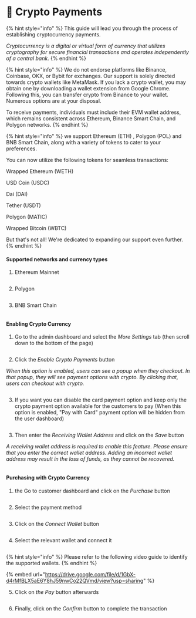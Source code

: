 # 💱 Crypto Payments

{% hint style="info" %}
This guide will lead you through the process of establishing cryptocurrency payments.&#x20;

_Cryptocurrency is a digital or virtual form of currency that utilizes cryptography for secure financial transactions and operates independently of a central bank._
{% endhint %}

{% hint style="info" %}
We do not endorse platforms like Binance, Coinbase, OKX, or Bybit for exchanges. Our support is solely directed towards crypto wallets like MetaMask. If you lack a crypto wallet, you may obtain one by downloading a wallet extension from Google Chrome. Following this, you can transfer crypto from Binance to your wallet. Numerous options are at your disposal.

To receive payments, individuals must include their EVM wallet address, which remains consistent across Ethereum, Binance Smart Chain, and Polygon networks.
{% endhint %}

{% hint style="info" %}
we support Ethereum (ETH) , Polygon (POL) and BNB Smart Chain, along with a variety of tokens to cater to your preferences.&#x20;

You can now utilize the following tokens for seamless transactions:

Wrapped Ethereum (WETH)&#x20;

USD Coin (USDC)&#x20;

Dai (DAI)&#x20;

Tether (USDT)&#x20;

Polygon (MATIC)&#x20;

Wrapped Bitcoin (WBTC)&#x20;

But that's not all! We're dedicated to expanding our support even further.
{% endhint %}

#### Supported networks and currency types

1. Ethereum Mainnet

<figure><img src="../.gitbook/assets/Screenshot 2024-04-19 at 08.30.17.png" alt=""><figcaption></figcaption></figure>

2. Polygon

<figure><img src="../.gitbook/assets/Screenshot 2024-04-19 at 08.32.19.png" alt=""><figcaption></figcaption></figure>

3. BNB Smart Chain

<figure><img src="../.gitbook/assets/Screenshot 2024-04-19 at 08.43.10.png" alt=""><figcaption></figcaption></figure>

#### Enabling Crypto Currency

1. Go to the admin dashboard and select the _More Settings_ tab (then scroll down to the bottom of the page)

<figure><img src="../.gitbook/assets/a (10).png" alt=""><figcaption></figcaption></figure>

2. Click the _Enable Crypto Payments_ button

_When this option is enabled, users can see a popup when they checkout. In that popup, they will see payment options with crypto. By clicking that, users can checkout with crypto._

<figure><img src="../.gitbook/assets/b (8).png" alt=""><figcaption></figcaption></figure>

3. If you want you can disable the card payment option and keep only the crypto payment option available for the customers to pay (When this option is enabled, "Pay with Card" payment option will be hidden from the user dashboard)

<figure><img src="../.gitbook/assets/2024-05-06 15_14_59-TorchLabs • Login.png" alt=""><figcaption></figcaption></figure>

3. Then enter the _Receiving Wallet Address_ and click on the _Save_ button

_A receiving wallet address is required to enable this feature. Please ensure that you enter the correct wallet address. Adding an incorrect wallet address may result in the loss of funds, as they cannot be recovered._

<figure><img src="../.gitbook/assets/c (7).png" alt=""><figcaption></figcaption></figure>

#### Purchasing with Crypto Currency

1. the Go to customer dashboard and click on the _Purchase_ button&#x20;

<figure><img src="../.gitbook/assets/d (4).png" alt=""><figcaption></figcaption></figure>

2. Select the payment method

<figure><img src="../.gitbook/assets/e (3).png" alt=""><figcaption></figcaption></figure>

3. Click on the _Connect Wallet_ button

<figure><img src="../.gitbook/assets/2024-04-17 12_18_42-Boto.io _ Automation for Everyone.png" alt=""><figcaption></figcaption></figure>

4. Select the relevant wallet and connect it

<figure><img src="../.gitbook/assets/g (3).png" alt=""><figcaption></figcaption></figure>



{% hint style="info" %}
Please refer to the following video guide to identify the supported wallets.
{% endhint %}



{% embed url="https://drive.google.com/file/d/1GbX-d4rMfBLX5aE6Y8hJ59nwCo22QVmd/view?usp=sharing" %}

5. Click on _the Pay_ button afterwards

<figure><img src="../.gitbook/assets/h.png" alt=""><figcaption></figcaption></figure>

6. Finally, click on the _Confirm_ button to complete the transaction



<figure><img src="../.gitbook/assets/i.png" alt=""><figcaption></figcaption></figure>

